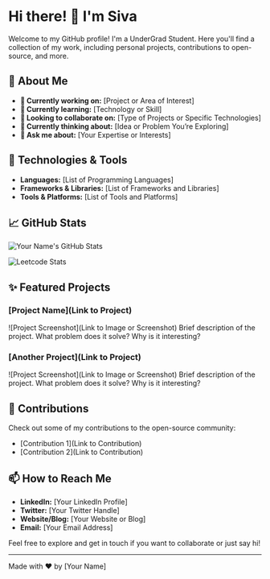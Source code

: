 # Hi there! 👋 I'm Siva 

Welcome to my GitHub profile! I'm a UnderGrad Student. Here you'll find a collection of my work, including personal projects, contributions to open-source, and more. 

## 🚀 About Me
- **🔭 Currently working on:** [Project or Area of Interest]
- **🌱 Currently learning:** [Technology or Skill]
- **👯 Looking to collaborate on:** [Type of Projects or Specific Technologies]
- **🤔 Currently thinking about:** [Idea or Problem You’re Exploring]
- **💬 Ask me about:** [Your Expertise or Interests]

## 🔧 Technologies & Tools
- **Languages:** [List of Programming Languages]
- **Frameworks & Libraries:** [List of Frameworks and Libraries]
- **Tools & Platforms:** [List of Tools and Platforms]

## 📈 GitHub Stats
![Your Name's GitHub Stats](https://github-readme-stats.vercel.app/api?username=SivaBalaji-AR&show_icons=true&hide_title=true&count_private=true&hide=prs&theme=radical)

![Leetcode Stats](https://leetcard.jacoblin.cool/sivaarsb)

## ✨ Featured Projects
### [Project Name](Link to Project)
![Project Screenshot](Link to Image or Screenshot)
Brief description of the project. What problem does it solve? Why is it interesting?

### [Another Project](Link to Project)
![Project Screenshot](Link to Image or Screenshot)
Brief description of the project. What problem does it solve? Why is it interesting?

## 🌟 Contributions
Check out some of my contributions to the open-source community:
- [Contribution 1](Link to Contribution)
- [Contribution 2](Link to Contribution)

## 📫 How to Reach Me
- **LinkedIn:** [Your LinkedIn Profile]
- **Twitter:** [Your Twitter Handle]
- **Website/Blog:** [Your Website or Blog]
- **Email:** [Your Email Address]

Feel free to explore and get in touch if you want to collaborate or just say hi!

---

Made with ❤️ by [Your Name]
